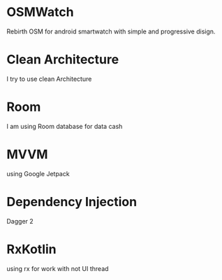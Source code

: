 # OSMWatch
Rebirth OSM for android smartwatch with simple and progressive disign.
# Clean Architecture
I try to use clean Architecture
# Room
I am using Room database for data cash
# MVVM
using Google Jetpack
# Dependency Injection
Dagger 2
# RxKotlin
using rx for work with not UI thread
